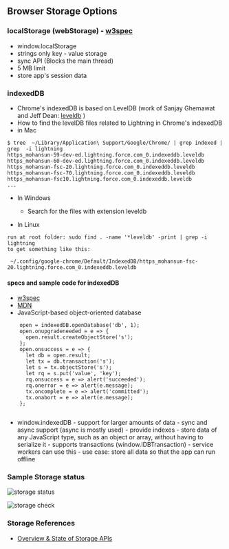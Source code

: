 ## Browser Storage Options 

### localStorage (webStorage) - [w3spec](https://www.w3.org/TR/webstorage/)
- window.localStorage
- strings only key - value storage
- sync API (Blocks the main thread)
- 5 MB limit
- store app's session data

### indexedDB

- Chrome's indexedDB is based on LevelDB (work of Sanjay Ghemawat and Jeff Dean: [leveldb](https://github.com/google/leveldb) )
- How to find the levelDB files related to Lightning in Chrome's indexedDB 
- in Mac
```
$ tree  ~/Library/Application\ Support/Google/Chrome/ | grep indexed | grep  -i lightning
https_mohansun-59-dev-ed.lightning.force.com_0.indexeddb.leveldb
https_mohansun-60-dev-ed.lightning.force.com_0.indexeddb.leveldb
https_mohansun-fsc-20.lightning.force.com_0.indexeddb.leveldb
https_mohansun-fsc-70.lightning.force.com_0.indexeddb.leveldb
https_mohansun-fsc10.lightning.force.com_0.indexeddb.leveldb
...

```
- In Windows
    - Search for the files with extension leveldb

- In Linux
```
run at root folder: sudo find . -name '*leveldb' -print | grep -i lightning
to get something like this:

 ~/.config/google-chrome/Default/IndexedDB/https_mohansun-fsc-20.lightning.force.com_0.indexeddb.leveldb

```
#### specs and sample code for indexedDB

- [w3spec](https://www.w3.org/TR/IndexedDB/)
- [MDN](https://developer.mozilla.org/en-US/docs/Web/API/IndexedDB_API)
- JavaScript-based object-oriented database 

```
    open = indexedDB.openDatabase('db', 1);
    open.onupgradeneeded = e => {
      open.result.createObjectStore('s');
    };
    open.onsuccess = e => {
      let db = open.result;
      let tx = db.transaction('s');
      let s = tx.objectStore('s');
      let rq = s.put('value', 'key');
      rq.onsuccess = e => alert('succeeded');
      rq.onerror = e => alert(e.message);
      tx.oncomplete = e => alert('committed');
      tx.onabort = e => alert(e.message);
    };


```

   - window.indexedDB
    - support for larger amounts of data 
    - sync and async support (async is mostly used)
    - provide indexes
    - store data of any JavaScript type, such as an object or array, without having to serialize it
    - supports transactions (window.IDBTransaction)
    - service workers can use this
    - use case: store all data so that the app can run offline  

### Sample Storage status

![storage status](img/indexedDB-Storage.png)

![storage check](img/lex-idb-1.png )


### Storage References
- [Overview & State of Storage APIs](https://docs.google.com/presentation/d/11CJnf77N45qPFAhASwnfRNeEMJfR-E_x05v1Z6Rh5HA/edit#slide=id.g146417e51d_0_103)
 

